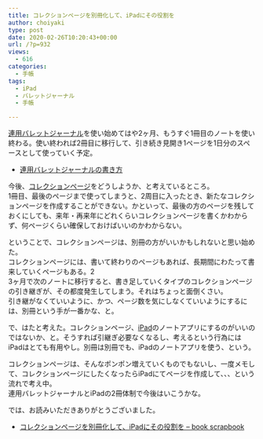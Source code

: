 ```yaml
---
title: コレクションページを別冊化して、iPadにその役割を
author: choiyaki
type: post
date: 2020-02-26T10:20:43+00:00
url: /?p=932
views:
  - 616
categories:
  - 手帳
tags:
  - iPad
  - バレットジャーナル
  - 手帳

---
```

[連用バレットジャーナル][1]を使い始めてはや2ヶ月、もうすぐ1冊目のノートを使い終わる。使い終われば2冊目に移行して、引き続き見開き1ページを1日分のスペースとして使っていく予定。

  * [連用バレットジャーナルの書き方][2]

今後、[コレクションページ][3]をどうしようか、と考えているところ。  
1冊目、最後のページまで使ってしまうと、2周目に入ったとき、新たなコレクションページを作成することができない。かといって、最後の方のページを残しておくにしても、来年・再来年にどれくらいコレクションページを書くかわからず、何ページくらい確保しておけばいいのかわからない。

ということで、コレクションページは、別冊の方がいいかもしれないと思い始めた。  
コレクションページには、書いて終わりのページもあれば、長期間にわたって書来していくページもある。2  
3ヶ月で次のノートに移行すると、書き足していくタイプのコレクションページの引き継ぎが、その都度発生してしまう。それはちょっと面倒くさい。  
引き継がなくていいように、かつ、ページ数を気にしなくていいようにするには、別冊という手が一番かな、と。

で、はたと考えた。コレクションページ、[iPad][4]のノートアプリにするのがいいのではないか、と。そうすれば引継ぎ必要なくなるし、考えるという行為にはiPadはとても有用やし。別冊は別冊でも、iPadのノートアプリを使う、という。

コレクションページは、そんなポンポン増えていくものでもないし、一度メモして、コレクションページにしたくなったらiPadにてページを作成して、、、という流れで考え中。  
連用バレットジャーナルとiPadの2冊体制で今後はいこうかな。

では、お読みいただきありがとうございました。

  * [コレクションページを別冊化して、iPadにその役割を &#8211; book scrapbook][5]

 [1]: https://scrapbox.io/choiyaki-hondana/%E9%80%A3%E7%94%A8%E3%83%90%E3%83%AC%E3%83%83%E3%83%88%E3%82%B8%E3%83%A3%E3%83%BC%E3%83%8A%E3%83%AB
 [2]: https://choiyaki.com/?p=839
 [3]: https://scrapbox.io/choiyaki-hondana/%E3%82%B3%E3%83%AC%E3%82%AF%E3%82%B7%E3%83%A7%E3%83%B3%E3%83%9A%E3%83%BC%E3%82%B8
 [4]: https://scrapbox.io/choiyaki-hondana/iPad
 [5]: https://scrapbox.io/choiyaki-hondana/%E3%82%B3%E3%83%AC%E3%82%AF%E3%82%B7%E3%83%A7%E3%83%B3%E3%83%9A%E3%83%BC%E3%82%B8%E3%82%92%E5%88%A5%E5%86%8A%E5%8C%96%E3%81%97%E3%81%A6%E3%80%81iPad%E3%81%AB%E3%81%9D%E3%81%AE%E5%BD%B9%E5%89%B2%E3%82%92